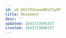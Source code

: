 ```yaml
---
id: u8_66Sf94uxwwWRsP3yHP
title: Movement
desc: ''
updated: 1643723096357
created: 1643723096357
---
```


